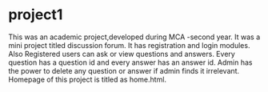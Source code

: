# project1
This was an academic project,developed during MCA -second year.
It was a mini project titled discussion forum.
It has registration and login modules.
Also Registered users can ask or view questions and answers.
Every question has a question id and every answer has an answer id.
Admin has the power to delete any question or answer if admin finds it irrelevant.
Homepage of this project is titled as home.html.
